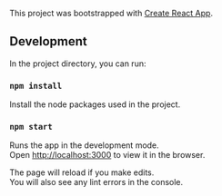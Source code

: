 This project was bootstrapped with [Create React App](https://github.com/facebookincubator/create-react-app).

## Development

In the project directory, you can run:

### `npm install`

Install the node packages used in the project.

### `npm start`

Runs the app in the development mode.<br>
Open [http://localhost:3000](http://localhost:3000) to view it in the browser.

The page will reload if you make edits.<br>
You will also see any lint errors in the console.
